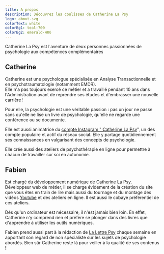 ```yaml
---
title: A propos
description: Découvrez les coulisses de Catherine La Psy 
logo: about.svg
colorText: white
colorBg1: teal-700
colorBg2: emerald-400
---
```

<display-text>
Catherine La Psy est l'aventure de deux personnes passionnées de psychologie aux compétences complémentaires
</display-text>

## Catherine
Catherine est une psychologue spécialisée en Analyse Transactionnelle et en psychotraumatologie (notamment EMDR).  
 Elle n'a pas toujours exercé ce métier et a travaillé pendant 10 ans dans l'Administration avant de reprendre ses études et d'embrasser une nouvelle carrière ! 

Pour elle, la psychologie est une véritable passion : pas un jour ne passe sans qu'elle ne lise un livre de psychologie, qu'elle ne regarde une conférence ou se documente. 

Elle est aussi animatrice du [compte Instagram " Catherine La Psy](https://www.instagram.com/catherine_la_psy/)", un des compte populaire et actif du réseau social. Elle y partage quotidiennement ses connaissances en vulgarisant des concepts de psychologie.  

Elle crée aussi des ateliers de psychothérapie en ligne pour permettre à chacun de travailler sur soi en autonomie.

## Fabien
 Est chargé du développement numérique de Catherine La Psy.  
 Développeur web de métier, il se charge évidement de la création du site que vous êtes en train de lire mais aussi du tournage et du montage des vidéos [Youtube](https://www.youtube.com/channel/UCuocS66l-pMtFcaP3L01z5Q) et des ateliers en ligne. Il est aussi le cobaye préférentiel de ces ateliers.

Dès qu'un ordinateur est nécessaire, il n'est jamais bien loin. En effet, Catherine n'y comprend  rien et préfère se plonger dans des livres que d'apprendre à utiliser les outils numériques.

Fabien prend aussi part à la rédaction de [La Lettre Psy](/emails-prives) chaque semaine en apportant son regard de non spécialiste sur les sujets de psychologie abordés. Bien sûr Catherine reste là pour veiller à la qualité de ses contenus !
